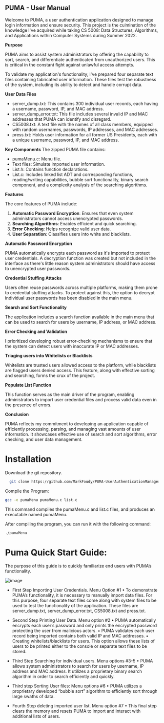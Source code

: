 ## PUMA - User Manual

Welcome to PUMA, a user authentication application designed to manage login information and ensure security. This project is the culmination of the knowledge I've acquired while taking CS 5008: Data Structures, Algorithms, and Applications
within Computer Systems during Summer 2022.

**Purpose**

PUMA aims to assist system administrators by offering the capability to sort, search, and differentiate authenticated from unauthorized users. This is critical in the constant fight against unlawful access attempts.

To validate my application's functionality, I've prepared four separate text files containing fabricated user information. These files test the robustness of the system, including its ability to detect and handle corrupt data.

**User Data Files**
-   server_dump.txt: This contains 300 individual user records, each having a username, password, IP, and MAC address.
-   server_dump_error.txt: This file includes several invalid IP and MAC addresses that PUMA can identify and disregard.
-   CS5008.txt: A text file with the names of all class members, equipped with random usernames, passwords, IP addresses, and MAC addresses.
-   press.txt: Holds user information for all former US Presidents, each with a unique username, password, IP, and MAC address.

**Key Components**
The zipped PUMA file contains:
-   pumaMenu.c: Menu file.
-   Text files: Simulate imported user information.
-   List.h: Contains function declarations.
-   List.c: Includes linked list ADT and corresponding functions, reading/writing capabilities, bubble sort functionality, binary search component, and a complexity analysis of the searching algorithms.

**Features**

The core features of PUMA include:

1.  **Automatic Password Encryption**: Ensures that even system administrators cannot access unencrypted passwords.
2.  **Searching Algorithms**: Enables efficient and quick searching.
3.  **Error Checking**: Helps recognize valid user data.
4.  **User Separation**: Classifies users into white and blacklists.

**Automatic Password Encryption**

PUMA automatically encrypts each password as it's imported to protect user credentials. A decryption function was created but not included in the interface as there's little reason system administrators should have access to unencrypted user passwords.

**Credential Stuffing Attacks**

Users often reuse passwords across multiple platforms, making them prone to credential stuffing attacks. To protect against this, the option to decrypt individual user passwords has been disabled in the main menu.

**Search and Sort Functionality**

The application includes a search function available in the main menu that can be used to search for users by username, IP address, or MAC address.

**Error Checking and Validation**

I prioritized developing robust error-checking mechanisms to ensure that the system can detect users with inaccurate IP or MAC addresses.

**Triaging users into Whitelists or Blacklists**

Whitelists are trusted users allowed access to the platform, while blacklists are flagged users denied access. This feature, along with effective sorting and searching, forms the crux of the project.

**Populate List Function**

This function serves as the main driver of the program, enabling administrators to import user credential files and process valid data even in the presence of errors.

**Conclusion**

PUMA reflects my commitment to developing an application capable of efficiently processing, parsing, and managing vast amounts of user information. It showcases effective use of search and sort algorithms, error checking, and user data management.

#  Installation

Download the git repository.

```bash
  git clone https://github.com/MarkFoudy/PUMA-UserAuthenticationManager.git
```

Compile the Program: 
```bash
gcc -o pumaMenu pumaMenu.c list.c
```

This command compiles the pumaMenu.c and list.c files, and produces an executable named pumaMenu.

After compiling the program, you can run it with the following command:

```bash
./pumaMenu
```

# Puma Quick Start Guide:
The purpose of this guide is to quickly familiarize end users with PUMA’s functionality.

![image](https://github.com/MarkFoudy/PUMA-UserAuthenticationManager/assets/29990433/4d46f7ee-421d-4059-8ff7-fead00ebff44)


- First Step Importing User Credentials. Menu Option #1
•	To demonstrate PUMA’s functionality, it is necessary to manually import data files.  For this purpose, four separate text files come along with system files to be used to test the functionality of the application.  These files are server_dump.txt, server_dump_error.txt, CS5008.txt and press.txt.

- Second Step Printing User Data. Menu option #2
•	PUMA automatically encrypts each user’s password and only prints the encrypted password protecting the user from malicious actors.
•	PUMA validates each user record being imported contains both valid IP and MAC addresses.
•	Creating whitelists/blacklists for users.  This option allows these lists of users to be printed either to the console or separate text files to be stored.  


- Third Step Searching for individual users. Menu options #3-5
•	PUMA allows system administrators to search for users by username, IP address and MAC address. It utilizes a proprietary binary search algorithm in order to search efficiently and quickly.

- Third step Sorting User files: Menu options #6
•	PUMA utilizes a proprietary developed “bubble sort” algorithm to efficiently sort through large swaths of data.

- Fourth Step deleting imported user list. Menu option #7
•	This final step clears the memory and resets PUMA to import and interact with additional lists of users.


